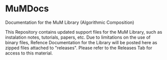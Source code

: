 # MuMDocs
Documentation for the MuM Library (Algorithmic Composition)

This Repository contains updated support files for the MuM Library, such as instalation notes, tutorials, papers, etc. Due to limitations on the use of binary files, Refence Documentation for the Library will be posted here as zipped files attached to "releases". Please refer to the Releases Tab for access to this material.
